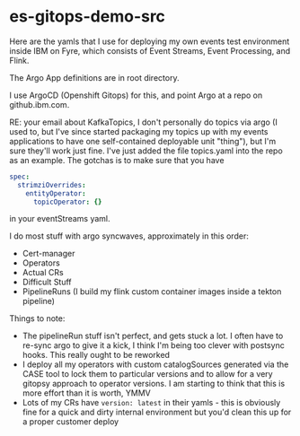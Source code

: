 # es-gitops-demo-src

Here are the yamls that I use for deploying my own events test environment inside IBM on Fyre, which consists of Event Streams, Event Processing, and Flink.

The Argo App definitions are in root directory.

I use ArgoCD (Openshift Gitops) for this, and point Argo at a repo on github.ibm.com.

RE: your email about KafkaTopics, I don't personally do topics via argo (I used to, but I've since started packaging my topics up with my events applications to have one self-contained deployable unit "thing"), but I'm sure they'll work just fine. I've just added the file topics.yaml into the repo as an example. The gotchas is to make sure that you have 
```yaml
spec:
  strimziOverrides:
    entityOperator:
      topicOperator: {}
```
in your eventStreams yaml.

I do most stuff with argo syncwaves, approximately in this order:

- Cert-manager
- Operators
- Actual CRs
- Difficult Stuff
- PipelineRuns (I build my flink custom container images inside a tekton pipeline)

Things to note:
- The pipelineRun stuff isn't perfect, and gets stuck a lot. I often have to re-sync argo to give it a kick, I think I'm being too clever with postsync hooks. This really ought to be reworked
- I deploy all my operators with custom catalogSources generated via the CASE tool to lock them to particular versions and to allow for a very gitopsy approach to operator versions. I am starting to think that this is more effort than it is worth, YMMV
- Lots of my CRs have `version: latest` in their yamls - this is obviously fine for a quick and dirty internal environment but you'd clean this up for a proper customer deploy
